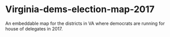 # Virginia-dems-election-map-2017
An embeddable map for the districts in VA where democrats are running for house of delegates in 2017.
